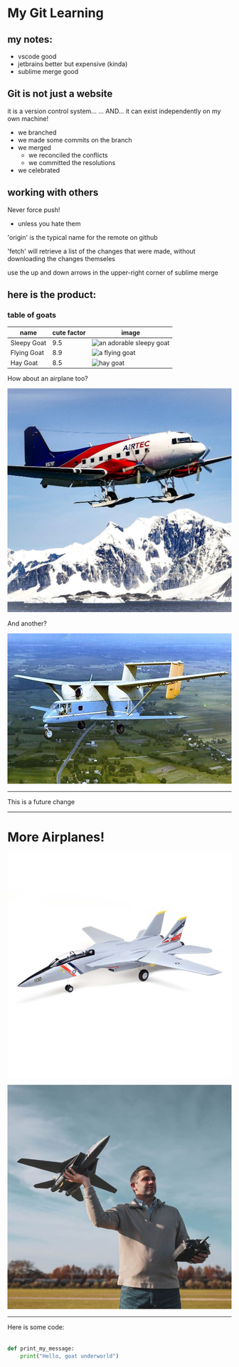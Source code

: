 # My Git Learning
## my notes:
- vscode good
- jetbrains better but expensive (kinda)
- sublime merge good



## Git is not just a website
it is a version control system...
... AND...
it can exist independently on my own machine!
- we branched
- we made some commits on the branch
- we merged
    - we reconciled the conflicts
    - we committed the resolutions
- we celebrated

## working with others
Never force push!
- unless you hate them

'origin' is the typical name for the remote on github

'fetch' will retrieve a list of the changes that were made, without downloading the changes themseles

use the up and down arrows in the upper-right corner of sublime merge


## here is the product:

### table of goats
| name             | cute factor      | image                                                                 |
| ---------------- | ---------------- |-----------------------------------------------------------------------|
| Sleepy Goat      |              9.5 | ![an adorable sleepy goat](https://i.redd.it/wotgz3jtnq581.jpg)       |
| Flying Goat      |              8.9 | ![a flying goat](https://i.redd.it/3tjosaveqq581.jpg)                 |
| Hay Goat         |              8.5 | ![hay goat](https://i.redd.it/iv2ul8r63n581.jpg)                      |

How about an airplane too?

![airplane](images/N67BT.jpg)

And another?

![another airplane](images/ugly.jpeg)

-----
This is a future change

-----
# More Airplanes!

![toy airplane #1](images/toy1.jpg)

![toy airplane #2](images/toy2.jpg)

------------

Here is some code:
```python

def print_my_message:
    print("Hello, goat underworld")

```
